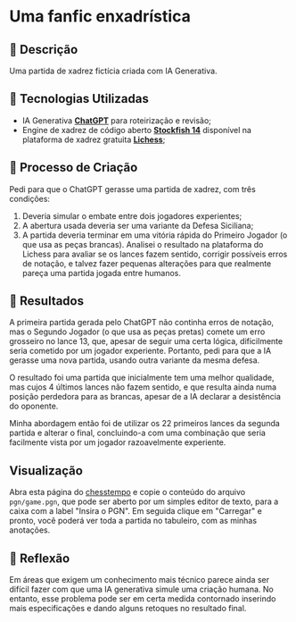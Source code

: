 # Uma fanfic enxadrística

## 📒 Descrição
Uma partida de xadrez fictícia criada com IA Generativa.

## 🤖 Tecnologias Utilizadas
- IA Generativa **[ChatGPT](https://chat.openai.com)** para roteirização e revisão;
- Engine de xadrez de código aberto **[Stockfish 14](https://stockfishchess.org/blog/2021/stockfish-14/)** disponível na plataforma de xadrez gratuita **[Lichess](https://lichess.org/)**;

## 🧐 Processo de Criação
Pedi para que o ChatGPT gerasse uma partida de xadrez, com três condições:
1. Deveria simular o embate entre dois jogadores experientes;
2. A abertura usada deveria ser uma variante da Defesa Siciliana;
3. A partida deveria terminar em uma vitória rápida do Primeiro Jogador (o que usa as peças brancas).
Analisei o resultado na plataforma do Lichess para avaliar se os lances fazem sentido, corrigir possíveis erros de notação, e talvez fazer pequenas alterações para que realmente pareça uma partida jogada entre humanos.

## 🚀 Resultados
A primeira partida gerada pelo ChatGPT não continha erros de notação, mas o Segundo Jogador (o que usa as peças pretas) comete um erro grosseiro no lance 13, que, apesar de seguir uma certa lógica, dificilmente seria cometido por um jogador experiente. Portanto, pedi para que a IA gerasse uma nova partida, usando outra variante da mesma defesa.

O resultado foi uma partida que inicialmente tem uma melhor qualidade, mas cujos 4 últimos lances não fazem sentido, e que resulta ainda numa posição perdedora para as brancas, apesar de a IA declarar a desistência do oponente.

Minha abordagem então foi de utilizar os 22 primeiros lances da segunda partida e alterar o final, concluindo-a com uma combinação que seria facilmente vista por um jogador razoavelmente experiente.

## Visualização

Abra esta página do [chesstempo](https://pt.chesstempo.com/pgn-viewer/) e copie o conteúdo do arquivo ```pgn/game.pgn```, que pode ser aberto por um simples editor de texto, para a caixa com a label "Insira o PGN". Em seguida clique em "Carregar" e pronto, você poderá ver toda a partida no tabuleiro, com as minhas anotações.

## 💭 Reflexão
Em áreas que exigem um conhecimento mais técnico parece ainda ser difícil fazer com que uma IA generativa simule uma criação humana. No entanto, esse problema pode ser em certa medida contornado inserindo mais especificações e dando alguns retoques no resultado final. 
